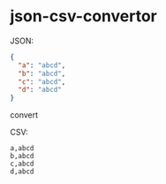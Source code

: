 json-csv-convertor
==================

JSON:
```json
{
  "a": "abcd",
  "b": "abcd",
  "c": "abcd",
  "d": "abcd"
}
```

convert

CSV:
```csv
a,abcd
b,abcd
c,abcd
d,abcd
```

